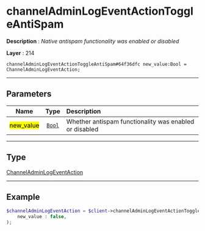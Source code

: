 # channelAdminLogEventActionToggleAntiSpam

**Description** : *Native antispam functionality was enabled or disabled*

**Layer** : 214

```tl
channelAdminLogEventActionToggleAntiSpam#64f36dfc new_value:Bool = ChannelAdminLogEventAction;
```

---

## Parameters

| Name | Type | Description |
| :---: | :---: | :--- |
| <mark>new_value</mark> | [`Bool`](type/Bool) | Whether antispam functionality was enabled or disabled |

---

## Type

[ChannelAdminLogEventAction](type/ChannelAdminLogEventAction)

---

## Example

```php
$channelAdminLogEventAction = $client->channelAdminLogEventActionToggleAntiSpam(
	new_value : false,
);
```